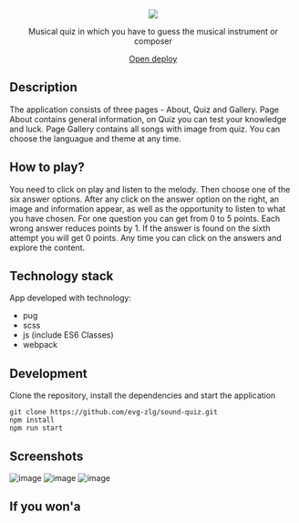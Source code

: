 <div align="center">
 <a href="https://evg-zlg.github.io/sound-quiz/songbird/dist/" target="_blank">
  <img src="https://user-images.githubusercontent.com/85534817/222067651-53c333f5-a0f2-4cf7-aef3-5f093b91dcad.png" />
 </a>
 <p>Musical quiz in which you have to guess the musical instrument or composer</p>
 <a href="https://evg-zlg.github.io/sound-quiz/songbird/dist/" target="_blank"> Open deploy </a>
</div>

## Description
The application consists of three pages - About, Quiz and Gallery.
Page About contains general information, on Quiz you can test your knowledge and luck. 
Page Gallery contains all songs with image from quiz.
You can choose the languague and theme at any time. 

## How to play?
You need to click on play and listen to the melody.
Then choose one of the six answer options.
After any click on the answer option on the right, an image and information appear, as well as the opportunity to listen to what you have chosen.
For one question you can get from 0 to 5 points.
Each wrong answer reduces points by 1.
If the answer is found on the sixth attempt you will get 0 points.
Any time you can click on the answers and explore the content.

## Technology stack
App developed with technology: 
- pug
- scss
- js (include ES6 Classes)
- webpack

## Development
Clone the repository, install the dependencies and start the application
```
git clone https://github.com/evg-zlg/sound-quiz.git
npm install
npm run start
```

## Screenshots
![image](https://user-images.githubusercontent.com/85534817/222071766-8e98a1b8-8c79-4605-a7cd-544e31acfcd9.png)
![image](https://user-images.githubusercontent.com/85534817/222071442-34c95126-3d97-4e43-80d8-9380da16a6f3.png)
![image](https://user-images.githubusercontent.com/85534817/222071558-68cd9f97-e3c3-4826-8262-d1fc740ad813.png)

## If you won'a
